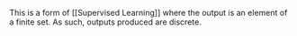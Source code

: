 This is a form of [[Supervised Learning]] where the output is an element of a finite set. As such, outputs produced are discrete.



